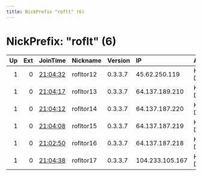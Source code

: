 ```yaml
---
title: NickPrefix "roflt" (6)
---
```


# NickPrefix: "roflt" (6)

|   Up |   Ext | JoinTime                                                                                            | Nickname   | Version   | IP              | AS            | CC   |   ORp |   Dirp | OS    | Contact                             |   eFamMembers |
|-----:|------:|:----------------------------------------------------------------------------------------------------|:-----------|:----------|:----------------|:--------------|:-----|------:|-------:|:------|:------------------------------------|--------------:|
|    1 |     0 | [21:04:32](https://metrics.torproject.org/rs.html#details/5384F166809960409D94B66D2212212A89F73D67) | rofltor12  | 0.3.3.7   | 45.62.250.119   | KW Datacenter | ca   |  9001 |   9030 | Linux | tor a rofl.cat - 17bD7EWsSXrqrqk2ib |            16 |
|    1 |     0 | [21:04:17](https://metrics.torproject.org/rs.html#details/7E1C376D6C6AC5A764EC763FE1653E539C3D4F20) | rofltor13  | 0.3.3.7   | 64.137.189.210  | KW Datacenter | ca   |  9001 |   9030 | Linux | tor a rofl.cat - 17bD7EWsSXrqrqk2ib |            16 |
|    1 |     0 | [21:04:12](https://metrics.torproject.org/rs.html#details/7BD410BF1B50C7ABEB43872E13DF6CC740D2BBE0) | rofltor14  | 0.3.3.7   | 64.137.187.220  | KW Datacenter | ca   |  9001 |   9030 | Linux | tor a rofl.cat - 17bD7EWsSXrqrqk2ib |            16 |
|    1 |     0 | [21:04:08](https://metrics.torproject.org/rs.html#details/6E5DBD8106854EBED08E047F2A9B4B9C45EB15F5) | rofltor15  | 0.3.3.7   | 64.137.187.219  | KW Datacenter | ca   |  9001 |   9030 | Linux | tor a rofl.cat - 17bD7EWsSXrqrqk2ib |            16 |
|    1 |     0 | [21:02:50](https://metrics.torproject.org/rs.html#details/B13384AE76B0F69108E81681F5FAA543D356FDCE) | rofltor16  | 0.3.3.7   | 64.137.187.218  | KW Datacenter | ca   |  9001 |   9030 | Linux | tor a rofl.cat - 17bD7EWsSXrqrqk2ib |            16 |
|    1 |     0 | [21:04:38](https://metrics.torproject.org/rs.html#details/7EFC0FFAB5B70B32B9170945CF019D5C2C784EC8) | rofltor17  | 0.3.3.7   | 104.233.105.167 | KW Datacenter | ca   |  9001 |   9030 | Linux | tor a rofl.cat - 17bD7EWsSXrqrqk2ib |            16 |
